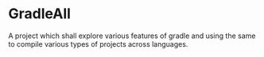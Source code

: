 # GradleAll
A project which shall explore various features of gradle and using the same to compile various types of projects across languages.
